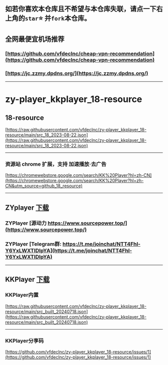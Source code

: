 如若你喜欢本仓库且不希望与本仓库失联，请点一下右上角的`star`⭐ 并`fork`本仓库。
---
 
## 全网最便宜机场推荐
### [https://github.com/vfdeclnc/cheap-vpn-recommendation](https://github.com/vfdeclnc/cheap-vpn-recommendation)
### [https://jc.zzmy.dpdns.org/](https://jc.zzmy.dpdns.org/)
---
# zy-player_kkplayer_18-resource 

## 18-resource

[https://raw.githubusercontent.com/vfdeclnc/zy-player_kkplayer_18-resource/main/src_18_2023-08-22.json](https://raw.githubusercontent.com/vfdeclnc/zy-player_kkplayer_18-resource/main/src_18_2023-08-22.json)

---

### 资源站 chrome 扩展，支持 加速播放·去广告

[https://chromewebstore.google.com/search/KK%20Player?hl=zh-CN](https://chromewebstore.google.com/search/KK%20Player?hl=zh-CN&utm_source=github_18_resource)

---

## ZYplayer [下载](https://github.com/Hiram-Wong/ZyPlayer/releases)

### ZYPlayer [源动力 https://www.sourcepower.top/](https://www.sourcepower.top/)
### ZYPlayer [Telegram群: https://t.me/joinchat/NTT4Fhl-Y6YxLWXTlDIpYA](https://t.me/joinchat/NTT4Fhl-Y6YxLWXTlDIpYA)

---
## KKPlayer [下载](https://github.com/npljy/KKPlayer-APP/releases)

### KKPlayer内置

[https://raw.githubusercontent.com/vfdeclnc/zy-player_kkplayer_18-resource/main/src_built_20240718.json](https://raw.githubusercontent.com/vfdeclnc/zy-player_kkplayer_18-resource/main/src_built_20240718.json)

---
### KKPlayer分享码

[https://github.com/vfdeclnc/zy-player_kkplayer_18-resource/issues/1](https://github.com/vfdeclnc/zy-player_kkplayer_18-resource/issues/1)


